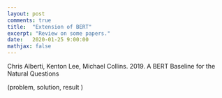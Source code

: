 ```yaml
---
layout: post
comments: true
title:  "Extension of BERT"
excerpt: "Review on some papers."
date:   2020-01-25 9:00:00
mathjax: false
---
```


Chris Alberti, Kenton Lee, Michael Collins. 2019. A BERT Baseline for the Natural Questions

(problem, solution, result )